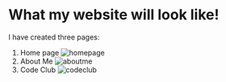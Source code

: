 # What my website will look like!
  I have created three pages:
  1. Home page ![homepage](Homepage.png)
  2. About Me ![aboutme](About-Me.png)
  3. Code Club ![codeclub](Code-Club.png)
